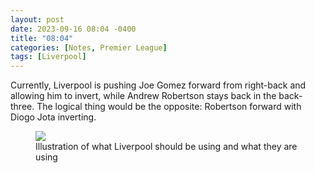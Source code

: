 ```yaml
---
layout: post
date: 2023-09-16 08:04 -0400
title: "08:04"
categories: [Notes, Premier League]
tags: [Liverpool]
---
```


Currently, Liverpool is pushing Joe Gomez forward from right-back and allowing him to invert, while Andrew Robertson stays back in the back-three. The logical thing would be the opposite: Robertson forward with Diogo Jota inverting.

<figure>
    <img src="https://i.imgur.com/xf7ciCA.jpg">
    <figcaption>Illustration of what Liverpool should be using and what they are using</figcaption>
</figure> 


